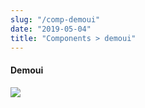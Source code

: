 ```yaml
---
slug: "/comp-demoui"
date: "2019-05-04"
title: "Components > demoui"
---
```

<!-- CSS only -->
<link href="https://cdn.jsdelivr.net/npm/bootstrap@5.1.3/dist/css/bootstrap.min.css" rel="stylesheet" integrity="sha384-1BmE4kWBq78iYhFldvKuhfTAU6auU8tT94WrHftjDbrCEXSU1oBoqyl2QvZ6jIW3" crossorigin="anonymous">
<link rel="stylesheet" href="../assets/css/style-elements.css">

#### Demoui

 <section class="py-5">
        <div class="ps-5">
                       <img src="\images\under-contruction.png" class="img-fluid ps-5">
        </div>
  </section>
                                                                                              
